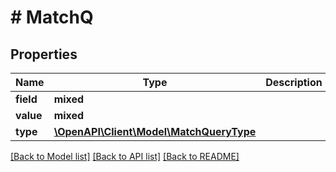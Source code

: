 # # MatchQ

## Properties

Name | Type | Description | Notes
------------ | ------------- | ------------- | -------------
**field** | **mixed** |  |
**value** | **mixed** |  |
**type** | [**\OpenAPI\Client\Model\MatchQueryType**](MatchQueryType.md) |  | [optional]

[[Back to Model list]](../../README.md#models) [[Back to API list]](../../README.md#endpoints) [[Back to README]](../../README.md)
